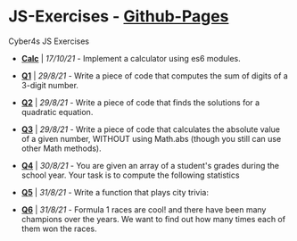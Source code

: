 # JS-Exercises - [Github-Pages](https://noamgolani.github.io/JS-Exercises/)

Cyber4s JS Exercises

- **[Calc](./calc/README.md)** | _17/10/21_ - Implement a calculator using es6 modules.

- **[Q1](./q1.js)** | _29/8/21_ - Write a piece of code that computes the sum of digits of a 3-digit number.

- **[Q2](./q2.js)** | _29/8/21_ - Write a piece of code that finds the solutions for a quadratic equation.

- **[Q3](./q3.js)** | _29/8/21_ - Write a piece of code that calculates the absolute value of a given number, WITHOUT using Math.abs (though you still can use other Math methods).
- **[Q4](./q4.js)** | _30/8/21_ - You are given an array of a student's grades during the school year. Your task is to compute the following statistics
- **[Q5](./q5.js)** | _31/8/21_ - Write a function that plays city trivia:
- **[Q6](./q6.js)** | _31/8/21_ - Formula 1 races are cool! and there have been many champions over the years.
  We want to find out how many times each of them won the races.
